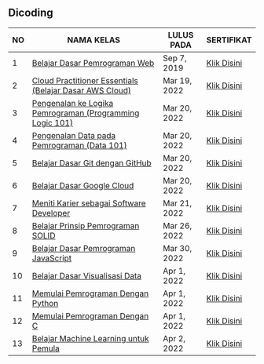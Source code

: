## Dicoding

| NO | NAMA KELAS | LULUS PADA | SERTIFIKAT |
|-----|-----|-----|-------
|1|[Belajar Dasar Pemrograman Web](https://github.com/RiyanRIS/sertifikat/tree/master/dicoding/Belajar%20Dasar%20Pemrograman%20Web) | Sep 7, 2019| [Klik Disini](https://www.dicoding.com/certificates/98XWKDJ40XM3)|
|2|[Cloud Practitioner Essentials (Belajar Dasar AWS Cloud)](https://github.com/RiyanRIS/sertifikat/tree/master/dicoding/Cloud%20Practitioner%20Essentials%20(Belajar%20Dasar%20AWS%20Cloud)) | Mar 19, 2022| [Klik Disini](https://www.dicoding.com/certificates/L4PQ3NJ6QPO1)|
|3|[Pengenalan ke Logika Pemrograman (Programming Logic 101)](https://github.com/RiyanRIS/sertifikat/tree/master/dicoding/Pengenalan%20ke%20Logika%20Pemrograman%20(Programming%20Logic%20101))| Mar 20, 2022 |[Klik Disini](https://www.dicoding.com/certificates/GRX5KVE9VZ0M)|
|4|[Pengenalan Data pada Pemrograman (Data 101)](https://github.com/RiyanRIS/sertifikat/tree/master/dicoding/Pengenalan%20Data%20pada%20Pemrograman%20(Data%20101))|Mar 20, 2022|[Klik Disini](https://www.dicoding.com/certificates/NVP710EOWPR0)|
|5|[Belajar Dasar Git dengan GitHub](https://github.com/RiyanRIS/sertifikat/tree/master/dicoding/Belajar%20Dasar%20Git%20dengan%20GitHub)|Mar 20, 2022|[Klik Disini](https://www.dicoding.com/certificates/MEPJL4GKLZ3V)|
|6|[Belajar Dasar Google Cloud](https://github.com/RiyanRIS/sertifikat/tree/master/dicoding/Belajar%20Dasar%20Google%20Cloud)|Mar 20, 2022|[Klik Disini](https://www.dicoding.com/certificates/ERZR4RJWNZYV)|
|7|[Meniti Karier sebagai Software Developer](https://github.com/RiyanRIS/sertifikat/tree/master/dicoding/Meniti%20Karier%20sebagai%20Software%20Developer)|Mar 21, 2022|[Klik Disini](https://www.dicoding.com/certificates/JLX13MQG6P72)|
|8|[Belajar Prinsip Pemrograman SOLID](https://github.com/RiyanRIS/sertifikat/tree/master/dicoding/Belajar%20Prinsip%20Pemrograman%20SOLID)|Mar 26, 2022|[Klik Disini](https://www.dicoding.com/certificates/QLZ91J882P5D)|
|9|[Belajar Dasar Pemrograman JavaScript](https://github.com/RiyanRIS/sertifikat/tree/master/dicoding/Belajar%20Dasar%20Pemrograman%20JavaScript)|Mar 30, 2022|[Klik Disini](https://www.dicoding.com/certificates/98XWK357LXM3)|
|10|[Belajar Dasar Visualisasi Data](https://github.com/RiyanRIS/sertifikat/tree/master/dicoding/Belajar%20Dasar%20Visualisasi%20Data)|Apr 1, 2022|[Klik Disini](https://www.dicoding.com/certificates/4EXG6W82GZRL)|
|11|[Memulai Pemrograman Dengan Python](https://github.com/RiyanRIS/sertifikat/tree/master/dicoding/Memulai%20Pemrograman%20Dengan%20Python)|Apr 1, 2022|[Klik Disini](https://www.dicoding.com/certificates/07Z652MY2XQR)|
|12|[Memulai Pemrograman Dengan C](https://github.com/RiyanRIS/sertifikat/tree/master/dicoding/Memulai%20Pemrograman%20Dengan%20C)|Apr 1, 2022|[Klik Disini](https://www.dicoding.com/certificates/1RXYYK35QXVM)|
|13|[Belajar Machine Learning untuk Pemula](https://github.com/RiyanRIS/sertifikat/tree/master/dicoding/Belajar%20Machine%20Learning%20untuk%20Pemula)|Apr 2, 2022|[Klik Disini](https://www.dicoding.com/certificates/1OP8LGEVLZQK)|

